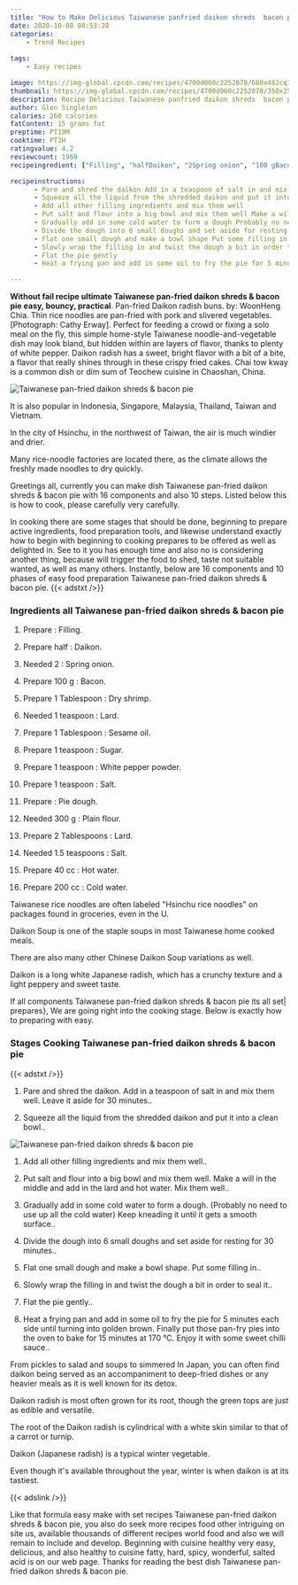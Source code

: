 ```yaml
---
title: "How to Make Delicious Taiwanese panfried daikon shreds  bacon pie"
date: 2020-10-08 00:53:28
categories:
    - Trend Recipes
    
tags:
    - Easy recipes

image: https://img-global.cpcdn.com/recipes/4700d060c2252078/680x482cq70/taiwanese-pan-fried-daikon-shreds-bacon-pie-recipe-main-photo.jpg
thumbnail: https://img-global.cpcdn.com/recipes/4700d060c2252078/350x250cq70/taiwanese-pan-fried-daikon-shreds-bacon-pie-recipe-main-photo.jpg
description: Recipe Delicious Taiwanese panfried daikon shreds  bacon pie with 16 ingredients and 10 stages of easy cooking.
author: Glen Singleton
calories: 260 calories
fatContent: 15 grams fat
preptime: PT19M
cooktime: PT2H
ratingvalue: 4.2
reviewcount: 1969
recipeingredient: ["Filling", "halfDaikon", "2Spring onion", "100 gBacon", "1 TablespoonDry shrimp", "1 teaspoonLard", "1 TablespoonSesame oil", "1 teaspoonSugar", "1 teaspoonWhite pepper powder", "1 teaspoonSalt", "Pie dough", "300 gPlain flour", "2 TablespoonsLard", "1.5 teaspoonsSalt", "40 ccHot water", "200 ccCold water"]

recipeinstructions: 
      - Pare and shred the daikon Add in a teaspoon of salt in and mix them well Leave it aside for 30 minutes 
      - Squeeze all the liquid from the shredded daikon and put it into a clean bowl 
      - Add all other filling ingredients and mix them well 
      - Put salt and flour into a big bowl and mix them well Make a will in the middle and add in the lard and hot water Mix them well 
      - Gradually add in some cold water to form a dough Probably no need to use up all the cold water Keep kneading it until it gets a smooth surface 
      - Divide the dough into 6 small doughs and set aside for resting for 30 minutes 
      - Flat one small dough and make a bowl shape Put some filling in 
      - Slowly wrap the filling in and twist the dough a bit in order to seal it 
      - Flat the pie gently 
      - Heat a frying pan and add in some oil to fry the pie for 5 minutes each side until turning into golden brown Finally put those panfry pies into the oven to bake for 15 minutes at 170 C Enjoy it with some sweet chilli sauce

---
```




**Without fail recipe ultimate Taiwanese pan-fried daikon shreds &amp; bacon pie easy, bouncy, practical**. Pan-fried Daikon radish buns. by: WoonHeng Chia. Thin rice noodles are pan-fried with pork and slivered vegetables. [Photograph: Cathy Erway]. Perfect for feeding a crowd or fixing a solo meal on the fly, this simple home-style Taiwanese noodle-and-vegetable dish may look bland, but hidden within are layers of flavor, thanks to plenty of white pepper. Daikon radish has a sweet, bright flavor with a bit of a bite, a flavor that really shines through in these crispy fried cakes. Chai tow kway is a common dish or dim sum of Teochew cuisine in Chaoshan, China.


![Taiwanese pan-fried daikon shreds &amp; bacon pie](https://img-global.cpcdn.com/recipes/4700d060c2252078/680x482cq70/taiwanese-pan-fried-daikon-shreds-bacon-pie-recipe-main-photo.jpg "Taiwanese pan-fried daikon shreds &amp; bacon pie")



It is also popular in Indonesia, Singapore, Malaysia, Thailand, Taiwan and Vietnam.

In the city of Hsinchu, in the northwest of Taiwan, the air is much windier and drier.

Many rice-noodle factories are located there, as the climate allows the freshly made noodles to dry quickly.


Greetings all, currently you can make dish Taiwanese pan-fried daikon shreds &amp; bacon pie with 16 components and also 10 steps. Listed below this is how to cook, please carefully very carefully.

In cooking there are some stages that should be done, beginning to prepare active ingredients, food preparation tools, and likewise understand exactly how to begin with beginning to cooking prepares to be offered as well as delighted in. See to it you has enough time and also no is considering another thing, because will trigger the food to shed, taste not suitable wanted, as well as many others. Instantly, below are 16 components and 10 phases of easy food preparation Taiwanese pan-fried daikon shreds &amp; bacon pie.
{{< adstxt />}}

### Ingredients all Taiwanese pan-fried daikon shreds &amp; bacon pie


1. Prepare  : Filling.

1. Prepare half : Daikon.

1. Needed 2 : Spring onion.

1. Prepare 100 g : Bacon.

1. Prepare 1 Tablespoon : Dry shrimp.

1. Needed 1 teaspoon : Lard.

1. Prepare 1 Tablespoon : Sesame oil.

1. Prepare 1 teaspoon : Sugar.

1. Prepare 1 teaspoon : White pepper powder.

1. Prepare 1 teaspoon : Salt.

1. Prepare  : Pie dough.

1. Needed 300 g : Plain flour.

1. Prepare 2 Tablespoons : Lard.

1. Needed 1.5 teaspoons : Salt.

1. Prepare 40 cc : Hot water.

1. Prepare 200 cc : Cold water.


Taiwanese rice noodles are often labeled &#34;Hsinchu rice noodles&#34; on packages found in groceries, even in the U.

Daikon Soup is one of the staple soups in most Taiwanese home cooked meals.

There are also many other Chinese Daikon Soup variations as well.

Daikon is a long white Japanese radish, which has a crunchy texture and a light peppery and sweet taste.


If all components Taiwanese pan-fried daikon shreds &amp; bacon pie its all set| prepares}, We are going right into the cooking stage. Below is exactly how to preparing with easy.

### Stages Cooking Taiwanese pan-fried daikon shreds &amp; bacon pie

{{< adstxt />}}


1. Pare and shred the daikon. Add in a teaspoon of salt in and mix them well. Leave it aside for 30 minutes..



1. Squeeze all the liquid from the shredded daikon and put it into a clean bowl..



![Taiwanese pan-fried daikon shreds &amp; bacon pie](https://img-global.cpcdn.com/steps/c3164d2324fd40c0/160x128cq70/taiwanese-pan-fried-daikon-shreds-bacon-pie-recipe-step-2-photo.jpg" "Taiwanese pan-fried daikon shreds &amp; bacon pie")



1. Add all other filling ingredients and mix them well..



1. Put salt and flour into a big bowl and mix them well. Make a will in the middle and add in the lard and hot water. Mix them well..



1. Gradually add in some cold water to form a dough. (Probably no need to use up all the cold water) Keep kneading it until it gets a smooth surface..



1. Divide the dough into 6 small doughs and set aside for resting for 30 minutes..



1. Flat one small dough and make a bowl shape. Put some filling in..



1. Slowly wrap the filling in and twist the dough a bit in order to seal it..



1. Flat the pie gently..



1. Heat a frying pan and add in some oil to fry the pie for 5 minutes each side until turning into golden brown. Finally put those pan-fry pies into the oven to bake for 15 minutes at 170 °C. Enjoy it with some sweet chilli sauce..




From pickles to salad and soups to simmered In Japan, you can often find daikon being served as an accompaniment to deep-fried dishes or any heavier meals as it is well known for its detox.

Daikon radish is most often grown for its root, though the green tops are just as edible and versatile.

The root of the Daikon radish is cylindrical with a white skin similar to that of a carrot or turnip.

Daikon (Japanese radish) is a typical winter vegetable.

Even though it&#39;s available throughout the year, winter is when daikon is at its tastiest.


{{< adslink />}}

Like that formula easy make with set recipes Taiwanese pan-fried daikon shreds &amp; bacon pie, you also do seek more recipes food other intriguing on site us, available thousands of different recipes world food and also we will remain to include and develop. Beginning with cuisine healthy very easy, delicious, and also healthy to cuisine fatty, hard, spicy, wonderful, salted acid is on our web page. Thanks for reading the best dish Taiwanese pan-fried daikon shreds &amp; bacon pie.
